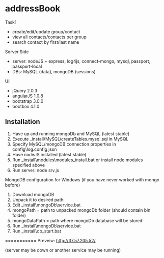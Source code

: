 addressBook
===========

Task1
* create/edit/update group/contact
* view all contacts/contacts per group
* search contact by first/last name

Server Side
* server: nodeJS + express, log4js, connect-mongo, mysql, passport, passport-local
* DBs: MySQL (data), mongoDB (sessions)

UI
* jQuery 2.0.3
* angularJS 1.0.8
* bootstrap 3.0.0
* bootbox 4.1.0

Installation
-----------
1. Have up and running mongoDb and MySQL (latest stable)
2. Execute _install\MySQL\createTables.mysql.sql in MySQL
3. Specify MySQL/mongoDB connection properties in config\log.config.json
4. Have nodeJS installed (latest stable)
5. Run _install\modules\modules_install.bat or install node modules specified above
6. Run server: node srv.js

MongoDB configuration for Windows (if you have never worked with mongo before)

1. Download mongoDB
2. Unpack it to desired path
3. Edit _install\mongoDb\service.bat
4. mongoPath = path to unpacked mongoDb folder (should contain bin folder)
5. mongoDataPath = path where mongoDb database will be stored
6. Run _install\mongoDb\service.bat
7. Run _install\db_start.bat

===========
Preveiw: http://37.57.205.52/

(server may be down or another service may be running)
